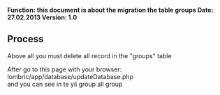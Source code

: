 **Function: this document is about the migration the table groups
Date: 27.02.2013
Version: 1.0**

## Process ##
Above all you must delete all record in the "groups" table

After go to this page with your browser: lombric/app/database/updateDatabase.php  
and you can see in te yii group all group 
 
